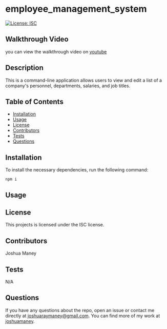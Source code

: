 # employee_management_system


  [![License: ISC](https://img.shields.io/badge/License-ISC-blue.svg)](https://opensource.org/licenses/ISC)

  ## Walkthrough Video
    
  you can view the walkthrough video on [youtube](https://youtu.be/6CaGGK76Tyk)

  ## Description

  This is a command-line application allows users to view and edit a list of a company's personnel, departments, salaries, and job titles.

  ## Table of Contents

  * [Installation](##-installation)
  * [Usage](##-usage)
  * [License](##-license)
  * [Contributors](##-contributors)
  * [Tests](##-tests)
  * [Questions](##-questions)

  ## Installation

  To install the necessary dependencies, run the following command:
  ```
  npm i
  ```

  ## Usage

  ## License

  This projects is licensed under the ISC license.

  ## Contributors

  Joshua Maney

  ## Tests

  N/A

  ## Questions

  If you have any questions about the repo, open an issue or contact me directly at [joshuaraymaney@gmail.com](mailto:joshuaraymaney@gmail.com). You can find more of my work at [joshuamaney](https://www.github.com/joshuamaney).